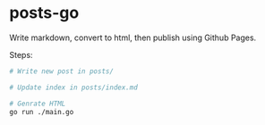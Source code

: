 # posts-go

Write markdown, convert to html, then publish using Github Pages.

Steps:

```sh
# Write new post in posts/

# Update index in posts/index.md

# Genrate HTML
go run ./main.go
```
